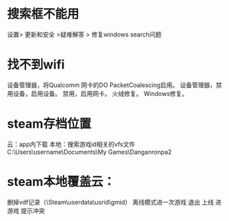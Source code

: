 

# 搜索框不能用

设置> 更新和安全 >疑难解答 > 修复windows search问题


# 找不到wifi

设备管理器，将Qualcomm 网卡的DO PacketCoalescing启用。
设备管理器，禁用设备，启用设备。
禁用，启用网卡。
火绒修复。
Windows修复。

# steam存档位置

云：app内下载
本地：搜索游戏id相关的vfs文件
C:\Users\username\Documents\My Games\Danganronpa2
# steam本地覆盖云：

删掉vdf记录（\Steam\userdata\usrid\gmid）
离线模式进一次游戏 退出
上线 进游戏 提示冲突
